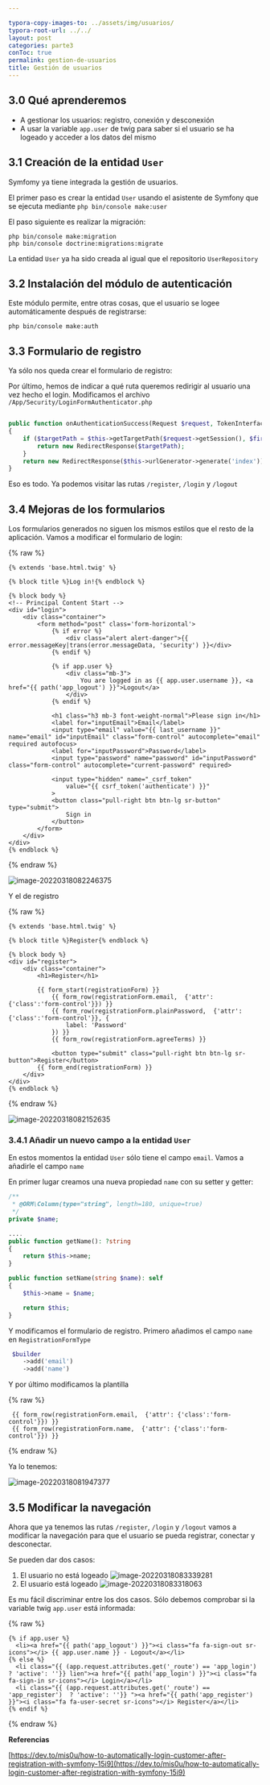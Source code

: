 ```yaml
---

typora-copy-images-to: ../assets/img/usuarios/
typora-root-url: ../../
layout: post
categories: parte3
conToc: true
permalink: gestion-de-usuarios
title: Gestión de usuarios
---
```


## 3.0 Qué aprenderemos

* A gestionar los usuarios: registro, conexión y desconexión
* A usar la variable `app.user` de twig para saber si el usuario se ha logeado y acceder a los datos del mismo

## 3.1 Creación de la entidad `User`

Symfomy ya tiene integrada la gestión de usuarios.

El primer paso es crear la entidad `User` usando el asistente de Symfony que se ejecuta mediante `php bin/console make:user`

<script id="asciicast-7oKStlHL1iSSmj3IyIfFa5x1l" src="https://asciinema.org/a/7oKStlHL1iSSmj3IyIfFa5x1l.js" async></script>

El paso siguiente es realizar la migración:

```
php bin/console make:migration
php bin/console doctrine:migrations:migrate
```

La entidad `User` ya ha sido creada al igual que el repositorio `UserRepository`

## 3.2 Instalación del módulo de autenticación	

Este módulo permite, entre otras cosas, que el usuario se logee automáticamente después de registrarse:

```
php bin/console make:auth
```

<script id="asciicast-Igo5g1gbcFTlzggQOjIHDHHhK" src="https://asciinema.org/a/Igo5g1gbcFTlzggQOjIHDHHhK.js" async></script>

## 3.3 Formulario de registro

Ya sólo nos queda crear el formulario de registro:

<script id="asciicast-VYMXdTdgz7ruAQ8hkxZt0nTJG" src="https://asciinema.org/a/VYMXdTdgz7ruAQ8hkxZt0nTJG.js" async></script>

Por último, hemos de indicar a qué ruta queremos redirigir al usuario una vez hecho el login. Modificamos el archivo `/App/Security/LoginFormAuthenticator.php`

```php

public function onAuthenticationSuccess(Request $request, TokenInterface $token, string $firewallName): ?Response
{
    if ($targetPath = $this->getTargetPath($request->getSession(), $firewallName)) {
    	return new RedirectResponse($targetPath);
	}
    return new RedirectResponse($this->urlGenerator->generate('index'));
}
```

Eso es todo. Ya podemos visitar las rutas `/register`, `/login` y `/logout`

## 3.4 Mejoras de los formularios

Los formularios generados no siguen los mismos estilos que el resto de la aplicación. Vamos a modificar el formulario de login:

{% raw %}

```twig
{% extends 'base.html.twig' %}

{% block title %}Log in!{% endblock %}

{% block body %}
<!-- Principal Content Start -->
<div id="login">
    <div class="container">
        <form method="post" class='form-horizontal'>
            {% if error %}
                <div class="alert alert-danger">{{ error.messageKey|trans(error.messageData, 'security') }}</div>
            {% endif %}

            {% if app.user %}
                <div class="mb-3">
                    You are logged in as {{ app.user.username }}, <a href="{{ path('app_logout') }}">Logout</a>
                </div>
            {% endif %}

            <h1 class="h3 mb-3 font-weight-normal">Please sign in</h1>
            <label for="inputEmail">Email</label>
            <input type="email" value="{{ last_username }}" name="email" id="inputEmail" class="form-control" autocomplete="email" required autofocus>
            <label for="inputPassword">Password</label>
            <input type="password" name="password" id="inputPassword" class="form-control" autocomplete="current-password" required>

            <input type="hidden" name="_csrf_token"
                value="{{ csrf_token('authenticate') }}"
            >
            <button class="pull-right btn btn-lg sr-button" type="submit">
                Sign in
            </button>
        </form>
    </div>
</div>
{% endblock %}
```

{% endraw %}

![image-20220318082246375](/symfony-blog-teoria/assets/img/usuarios/image-20220318082246375.png)

Y el de registro

{% raw %}

```twig
{% extends 'base.html.twig' %}

{% block title %}Register{% endblock %}

{% block body %}
<div id="register">
    <div class="container">
        <h1>Register</h1>

        {{ form_start(registrationForm) }}
            {{ form_row(registrationForm.email,  {'attr': {'class':'form-control'}}) }}
            {{ form_row(registrationForm.plainPassword,  {'attr': {'class':'form-control'}}, {
                label: 'Password'
            }) }}
            {{ form_row(registrationForm.agreeTerms) }}

            <button type="submit" class="pull-right btn btn-lg sr-button">Register</button>
        {{ form_end(registrationForm) }}
    </div>
</div>
{% endblock %}

```

{% endraw %}

![image-20220318082152635](/symfony-blog-teoria/assets/img/usuarios/image-20220318082152635.png)

### 3.4.1 Añadir un nuevo campo a la entidad `User`

En estos momentos la entidad `User` sólo tiene el campo `email`. Vamos a añadirle el campo `name`

En primer lugar creamos una nueva propiedad `name` con su setter y getter:

```php
/**
 * @ORM\Column(type="string", length=180, unique=true)
 */
private $name;

....
public function getName(): ?string
{
    return $this->name;
}

public function setName(string $name): self
{
    $this->name = $name;

    return $this;
}
```

Y modificamos el formulario de registro. Primero añadimos el campo `name` en `RegistrationFormType`

```php
 $builder
	->add('email')
 	->add('name')
```

Y por último modificamos la plantilla

{% raw %}

```twig
 {{ form_row(registrationForm.email,  {'attr': {'class':'form-control'}}) }}
 {{ form_row(registrationForm.name,  {'attr': {'class':'form-control'}}) }}
```

{% endraw %}

Ya lo tenemos:

![image-20220318081947377](/symfony-blog-teoria/assets/img/usuarios/image-20220318081947377.png)

## 3.5 Modificar la navegación

Ahora que ya tenemos las rutas `/register`, `/login` y `/logout` vamos a modificar la navegación para que el usuario se pueda registrar, conectar y desconectar.

Se pueden dar dos casos:

1. El usuario no está logeado
![image-20220318083339281](/symfony-blog-teoria/assets/img/usuarios/image-20220318083339281.png)
2. El usuario está logeado
![image-20220318083318063](/symfony-blog-teoria/assets/img/usuarios/image-20220318083318063.png)

Es mu fácil discriminar entre los dos casos. Sólo debemos comprobar si la variable twig `app.user` está informada:

{% raw %}

```twig
{% if app.user %}
  <li><a href="{{ path('app_logout') }}"><i class="fa fa-sign-out sr-icons"></i> {{ app.user.name }} - Logout</a></li>
{% else %}
  <li class="{{ (app.request.attributes.get('_route') == 'app_login')  ? 'active': ''}} lien"><a href="{{ path('app_login') }}"><i class="fa fa-sign-in sr-icons"></i> Login</a></li>
  <li class="{{ (app.request.attributes.get('_route') == 'app_register')  ? 'active': ''}} "><a href="{{ path('app_register') }}"><i class="fa fa-user-secret sr-icons"></i> Register</a></li>
{% endif %}
```

{% endraw %}

**Referencias** 

[https://dev.to/mis0u/how-to-automatically-login-customer-after-registration-with-symfony-15i9](https://dev.to/mis0u/how-to-automatically-login-customer-after-registration-with-symfony-15i9)